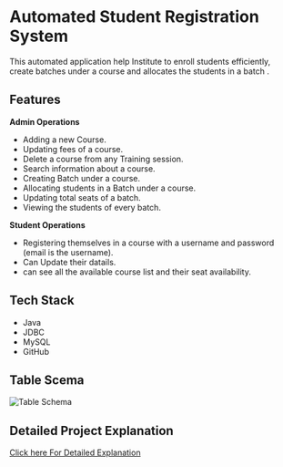 
# Automated Student Registration System

 This automated application help Institute to enroll students efficiently, create batches under a course and allocates the students  in a batch . 



## Features


**Admin Operations**

- Adding a new Course.
- Updating fees of a course.
- Delete  a course from any Training session.
-  Search information about a course.
- Creating Batch under a course.
- Allocating students in a Batch under a course.
-  Updating total seats of a batch.
-  Viewing  the students of every batch. 

**Student Operations**

- Registering themselves in a course with a username and password (email is the username).
- Can Update their datails.
-  can see all the available course list and their seat availability.








## Tech Stack

- Java
- JDBC
- MySQL
- GitHub


## Table Scema

![Table Schema](https://drive.google.com/uc?export=view&id=12SOKLxXItpNbF2VxDuxR6baLpL7vwNsL)

## Detailed Project Explanation


[Click here For Detailed Explanation](https://drive.google.com/file/d/16gNLeuTegdwbL7sDrGXuBYnJXn75Z66e/view?usp=share_link)
